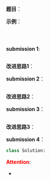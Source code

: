 ## 
**题目**：


**示例**：
```

```
```

```
```

```

**submission 1**:
```python

```


**改进思路1**：


**submission 2**：
```python

```


**改进思路2**：

**submission 3**：
```python

```


**改进思路3**：

**submission 4**：
```python
class Solution:

```


<font color="#FF0000">**Attention**</font>:

- 
